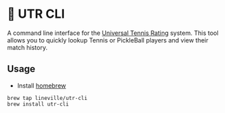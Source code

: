 # 🎾 UTR CLI

A command line interface for the [Universal Tennis Rating](https://www.myutr.com/) system. This tool allows you to quickly lookup Tennis or PickleBall players and view their match history.

## Usage

* Install [homebrew](https://brew.sh/)

```console
brew tap lineville/utr-cli
brew install utr-cli
```
